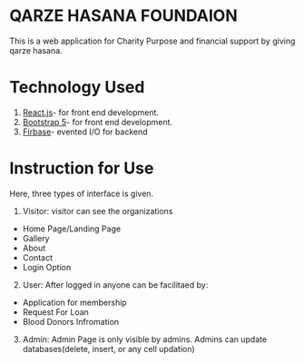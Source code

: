 # QARZE HASANA FOUNDAION
This is a web application for Charity Purpose and financial support by giving qarze hasana.

# Technology Used
1. [React.js](https://reactjs.org/)- for front end development.
2. [Bootstrap 5](https://getbootstrap.com/docs/5.0/getting-started/introduction/)- for front end development.
3. [Firbase](https://firebase.google.com/)- evented I/O for backend

# Instruction for Use
Here, three types of interface is given.
1. Visitor: visitor can see the organizations
 * Home Page/Landing Page
 * Gallery
 * About
 * Contact
 * Login Option
 2. User: After logged in anyone can be facilitaed by: 
  * Application for membership
  * Request For Loan
  * Blood Donors Infromation

3. Admin: Admin Page is only visible by admins. Admins can update databases(delete, insert, or any cell updation)